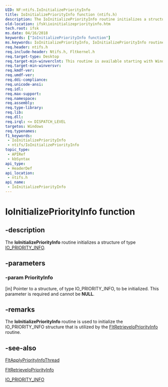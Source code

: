 ```yaml
---
UID: NF:ntifs.IoInitializePriorityInfo
title: IoInitializePriorityInfo function (ntifs.h)
description: The IoInitializePriorityInfo routine initializes a structure of type IO_PRIORITY_INFO.
old-location: ifsk\ioinitializepriorityinfo.htm
tech.root: ifsk
ms.date: 04/16/2018
keywords: ["IoInitializePriorityInfo function"]
ms.keywords: IoInitializePriorityInfo, IoInitializePriorityInfo routine [Installable File System Drivers], ifsk.ioinitializepriorityinfo, ioref_65eef333-11a8-4603-9b64-dc317f3d4e7b.xml, ntifs/IoInitializePriorityInfo
req.header: ntifs.h
req.include-header: Ntifs.h, Fltkernel.h
req.target-type: Desktop
req.target-min-winverclnt: This routine is available starting with Windows Vista.
req.target-min-winversvr: 
req.kmdf-ver: 
req.umdf-ver: 
req.ddi-compliance: 
req.unicode-ansi: 
req.idl: 
req.max-support: 
req.namespace: 
req.assembly: 
req.type-library: 
req.lib: 
req.dll: 
req.irql: <= DISPATCH_LEVEL
targetos: Windows
req.typenames: 
f1_keywords:
 - IoInitializePriorityInfo
 - ntifs/IoInitializePriorityInfo
topic_type:
 - APIRef
 - kbSyntax
api_type:
 - HeaderDef
api_location:
 - ntifs.h
api_name:
 - IoInitializePriorityInfo
---
```


# IoInitializePriorityInfo function


## -description

The <b>IoInitializePriorityInfo</b> routine initializes a structure of type <a href="/windows-hardware/drivers/ddi/ntifs/ns-ntifs-_io_priority_info">IO_PRIORITY_INFO</a>.

## -parameters

### -param PriorityInfo 

[in]
Pointer to a structure, of type IO_PRIORITY_INFO, to be initialized. This parameter is required and cannot be <b>NULL</b>.

## -remarks

The <b>IoInitializePriorityInfo</b> routine is used to initialize the IO_PRIORITY_INFO structure that is utilized by the <a href="/windows-hardware/drivers/ddi/fltkernel/nf-fltkernel-fltretrieveiopriorityinfo">FltRetrieveIoPriorityInfo</a> routine.

## -see-also

<a href="/windows-hardware/drivers/ddi/fltkernel/nf-fltkernel-fltapplypriorityinfothread">FltApplyPriorityInfoThread</a>



<a href="/windows-hardware/drivers/ddi/fltkernel/nf-fltkernel-fltretrieveiopriorityinfo">FltRetrieveIoPriorityInfo</a>



<a href="/windows-hardware/drivers/ddi/ntifs/ns-ntifs-_io_priority_info">IO_PRIORITY_INFO</a>
